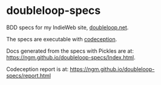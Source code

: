 # doubleloop-specs

BDD specs for my IndieWeb site, [doubleloop.net](https://doubleloop.net).

The specs are executable with [codeception](http://codeception.com/).

Docs generated from the specs with Pickles are at: https://ngm.github.io/doubleloop-specs/Index.html.

Codeception report is at: https://ngm.github.io/doubleloop-specs/report.html
